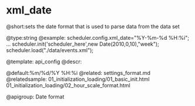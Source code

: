 xml_date
=============
@short:sets the date format that is used to parse data from the data set 
	

@type:string
@example:
scheduler.config.xml_date="%Y-%m-%d %H:%i";
...
scheduler.init('scheduler_here',new Date(2010,0,10),"week");
scheduler.load("./data/events.xml");

@template:	api_config
@descr:

@default:%m/%d/%Y %H:%i
@related:
	settings_format.md
@relatedsample:
	01_initialization_loading/01_basic_init.html
    01_initialization_loading/02_hour_scale_format.html
    
@apigroup: Date format